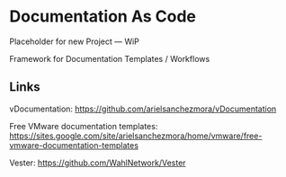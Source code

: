 # Documentation As Code

Placeholder for new Project — WiP

Framework for Documentation Templates / Workflows


## Links

vDocumentation: https://github.com/arielsanchezmora/vDocumentation

Free VMware documentation templates: https://sites.google.com/site/arielsanchezmora/home/vmware/free-vmware-documentation-templates


Vester: https://github.com/WahlNetwork/Vester
